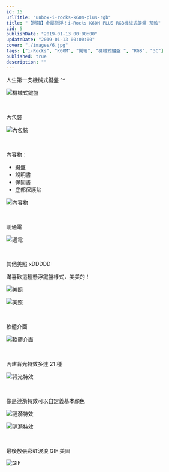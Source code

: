 ```yaml
---
id: 15
urlTitle: "unbox-i-rocks-k60m-plus-rgb"
title: "【開箱】金屬懸浮！i-Rocks K60M PLUS RGB機械式鍵盤 茶軸"
cid: 5
publishDate: "2019-01-13 00:00:00"
updateDate: "2019-01-13 00:00:00"
cover: "./images/6.jpg"
tags: ["i-Rocks", "K60M", "開箱", "機械式鍵盤 ", "RGB", "3C"]
published: true
description: ""
---
```


人生第一支機械式鍵盤 ^^

![機械式鍵盤](./images/1.jpg)

<br/>

內包裝

![內包裝](./images/2.jpg)

<br/>

內容物：

- 鍵盤
- 說明書
- 保固書
- 底部保護貼

![內容物](./images/3.jpg)

<br/>

剛通電

![通電](./images/4.jpg)

<br/>

其他美照 xDDDDD

滿喜歡這種懸浮鍵盤樣式，美美的！

![美照](./images/5.jpg)

![美照](./images/6.jpg)

<br/>

軟體介面

![軟體介面](./images/7.jpg)

<br/>

內建背光特效多達 21 種

![背光特效](./images/8.jpg)

<br/>

像是漣漪特效可以自定義基本顏色

![漣漪特效](./images/9.jpg)

![漣漪特效](./images/10.jpg)

<br/>

最後放張彩虹波浪 GIF 美圖

![GIF](./images/11.gif)

<br/>
